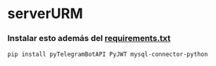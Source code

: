 # serverURM

### Instalar esto además del [requirements.txt](https://github.com/ReynerRojasG/serverURM/blob/main/requirements.txt)

```bash
pip install pyTelegramBotAPI PyJWT mysql-connector-python
